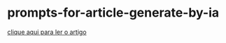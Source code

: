 # prompts-for-article-generate-by-ia


<a href="https://web.dio.me/articles/introducao-as-funcoes-em-javascript-fundamentos-essenciais?back=%2Farticles&open-modal=true&page=1&order=oldest">clique aqui para ler o artigo<a>
